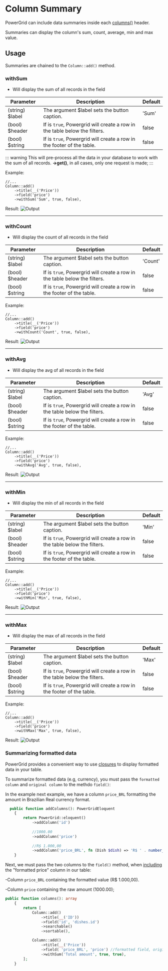# Column Summary

PowerGrid can include data summaries inside each [columns()](include-columns) header.

Summaries can display the column's sum, count, average, min and max value.

## Usage

Summaries are chained to the `Column::add()` method.

### withSum

* Will display the sum of all records in the field

| Parameter       | Description                                                               | Default |
|-----------------|---------------------------------------------------------------------------|---------|
| (string) $label | The argument $label sets the button caption.                              | 'Sum'   |
| (bool) $header  | If is `true`, Powergrid will create a row in the table below the filters. | false   |
| (bool) $string  | If is `true`, Powergrid will create a row in the footer of the table.     | false   |


::: warning
This will pre-process all the data in your database to work with the sum of all records. **->get()**, in all cases, only one request is made;
:::

Example:

```php{5}
//...
Column::add()
    ->title(__('Price'))
    ->field('price')
    ->withSum('Sum', true, false),
```

Result:
![Output](/_media/examples/cell_buttons/withSum.png)

---

### withCount

* Will display the count of all records in the field

| Parameter      | Description                                                               | Default |
|----------------|---------------------------------------------------------------------------|---------|
| (string) $label  | The argument $label sets the button caption.                              | 'Count' |
| (bool) $header | If is `true`, Powergrid will create a row in the table below the filters. | false   |
| (bool) $string | If is `true`, Powergrid will create a row in the footer of the table.     | false   |


Example:

```php{5}
//...
Column::add()
    ->title(__('Price'))
    ->field('price')
    ->withCount('Count', true, false),
```

Result:
![Output](/_media/examples/cell_buttons/withCount.png)

---

### withAvg

* Will display the avg of all records in the field

| Parameter       | Description                                                               | Default |
|-----------------|---------------------------------------------------------------------------|---------|
| (string) $label | The argument $label sets the button caption.                              | 'Avg'   |
| (bool) $header  | If is `true`, Powergrid will create a row in the table below the filters. | false   |
| (bool) $string  | If is `true`, Powergrid will create a row in the footer of the table.     | false   |

Example:

```php{5-7}
//...
Column::add()
    ->title(__('Price'))
    ->field('price')
    ->withAvg('Avg', true, false),
```

Result:
![Output](/_media/examples/cell_buttons/withAvg.png)

---

### withMin

* Will display the min of all records in the field

| Parameter       | Description                                                               | Default |
|-----------------|---------------------------------------------------------------------------|---------|
| (string) $label | The argument $label sets the button caption.                              | 'Min'   |
| (bool) $header  | If is `true`, Powergrid will create a row in the table below the filters. | false   |
| (bool) $string  | If is `true`, Powergrid will create a row in the footer of the table.     | false   |

Example:

```php{5-9}
//...
Column::add()
    ->title(__('Price'))
    ->field('price')
    ->withMin('Min', true, false),
```

Result:
![Output](/_media/examples/cell_buttons/withMin.png)

---

### withMax

* Will display the max of all records in the field

| Parameter       | Description                                                               | Default |
|-----------------|---------------------------------------------------------------------------|---------|
| (string) $label | The argument $label sets the button caption.                              | 'Max'   |
| (bool) $header  | If is `true`, Powergrid will create a row in the table below the filters. | false   |
| (bool) $string  | If is `true`, Powergrid will create a row in the footer of the table.     | false   |

Example:

```php{5}
//...
Column::add()
    ->title(__('Price'))
    ->field('price')
    ->withMax('Max', true, false),
```

Result:
![Output](/_media/examples/cell_buttons/withMax.png)

### Summarizing formatted data

PowerGrid provides a convenient way to use [closures](add-columns.html?id=closure-examples#closure-examples) to display formatted data in your table.

To summarize formatted data (e.g, currency), you must pass the `formatted column` and `original column` to the methdo `field()`:

In the example next example, we have a column `price_BRL` formatting the amount in Brazilian Real currency format.

```php
  public function addColumns(): PowerGridEloquent
    {
        return PowerGrid::eloquent()
            ->addColumn('id')
            
            //1000.00
            ->addColumn('price')
            
            //R$ 1.000,00
            ->addColumn('price_BRL', fn (Dish $dish) => 'R$ ' . number_format(e($dish->price), 2, ',', '.'));
    }
```

Next, we must pass the two columns to the `field()` method, when [including](../get-started/create-powergrid-table.html) the "formatted price" column in our table:

-Column `price_BRL` containing the formatted value (R$ 1.000,00).

-Column `price` containing the raw amount (1000.00);

```php
public function columns(): array
    {
        return [
            Column::add()
                ->title(__('ID'))
                ->field('id', 'dishes.id')
                ->searchable()
                ->sortable(),

            Column::add()
                ->title(__('Price'))
                ->field( 'price_BRL', 'price') //formatted field, original field
                ->withSum('Total amount', true, true),
        ];
    }
```
